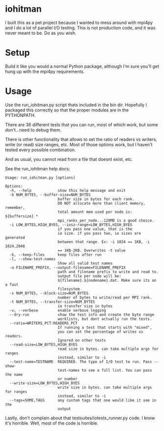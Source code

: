 # iohitman

I built this as a pet project because I wanted to mess around with mpi4py and I do a lot of parallel I/O testing. This is not production code, and it was never meant to be. Do as you wish.

# Setup

Build it like you would a normal Python package, although I'm sure you'll get hung up with the mpi4py requirements.

# Usage

Use the run_iohitman.py script thats included in the bin dir. Hopefully I packaged this correctly so that the proper modules are in the PYTHONPATH.

There are 36 different tests that you can run, most of which work, but some don't...need to debug them.

There is other functionality that allows to set the ratio of readers vs writers, write (or read) size ranges, etc. Most of those options work, but I haven't
tested every possible combination.

And as usual, you cannot read from a file that doesnt exist, etc.

See the run_iohitman help docs:

```
Usage: run_iohitman.py [options]

Options:
  -h, --help            show this help message and exit
  -b NUM_BYTES, --buffer-size=NUM_BYTES
                        buffer size in bytes for each rank.
                        DO NOT allocate more than client memory, remember,
                        total amount mem used per node is: ${buffersize} *
                        mpi_ranks_per_node...128MB is a good choice.
  -i LOW_BYTES,HIGH_BYES, --iosz-range=LOW_BYTES,HIGH_BYES
                        if you pass one value, that is the
                        io size. if you pass two, io sizes are generated
                        between that range. Ex: -i 1024 == 1KB, -i 1024,2048
                        == 1KB-2KB. Overwrites -t value
  -k, --keep-files      keep files after run
  -l, --show-test-names
                        Show all valid test names
  -o FILENAME_PREFIX, --output-filename=FILENAME_PREFIX
                        path and filename prefix to write and read to.
                        output file per node will be:
                        ${filename}.${nodename}.dat. Make sure its on a fast
                        filesystem
  -s NUM_BYTES, --block-size=NUM_BYTES
                        number of bytes to write/read per MPI rank.
  -t NUM_BYTES, --transfer-size=NUM_BYTES
                        io transfer size in bytes
  -v, --verbose         enable verbose logging
  --dry-run             show the test info and create the byte range
                        worklists, but dont actually run the tests.
  --ratio=WRITERS_PCT:READERS_PCT
                        If running a test that starts with "mixed",
                        you can set the percentage of writes vs readers.
                        Ignored on other tests
  --read-size=LOW_BYTES,HIGH_BYES
                        read size in bytes. can take multiple args for ranges
                        instead, similar to -i
  --test-name=TESTNAME  REQUIRED. The type of I/O test to run. Pass --show-
                        test-names to see a full list. You can pass the name
                        or number
  --write-size=LOW_BYTES,HIGH_BYES
                        write size in bytes. can take multiple args for ranges
                        instead, similar to -i
  --tags=SOME,TAGS      any custom tags that one would like it see in the
                        output
```

Lastly, don't complain about that testsuites/iotests_runner.py code. I know it's horrible. Well, most of the code is horrible.
